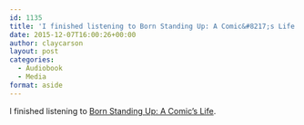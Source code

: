 ```yaml
---
id: 1135
title: 'I finished listening to Born Standing Up: A Comic&#8217;s Life'
date: 2015-12-07T16:00:26+00:00
author: claycarson
layout: post
categories: 
  - Audiobook
  - Media
format: aside
---
```

I finished listening to [Born Standing Up: A Comic&#8217;s Life](http://amazon.com/exec/obidos/ASIN/1416553649/claycarson0c-20).<!--more-->
